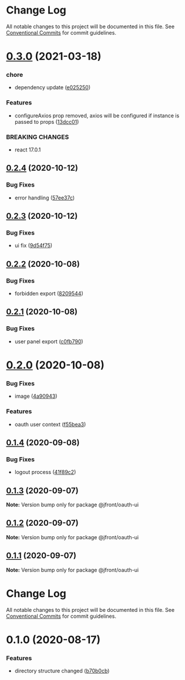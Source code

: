 # Change Log

All notable changes to this project will be documented in this file.
See [Conventional Commits](https://conventionalcommits.org) for commit guidelines.

# [0.3.0](https://github.com/Jepria/jfront-oauth/compare/@jfront/oauth-ui@0.2.4...@jfront/oauth-ui@0.3.0) (2021-03-18)


### chore

* dependency update ([e025250](https://github.com/Jepria/jfront-oauth/commit/e02525006601a0d640c78339cbd942740e392334))


### Features

* configureAxios prop removed, axios will be configured if instance is passed to props ([13dcc01](https://github.com/Jepria/jfront-oauth/commit/13dcc0133d81af29ffb1641dc14956d766c77f12))


### BREAKING CHANGES

* react 17.0.1





## [0.2.4](https://github.com/Jepria/jfront-oauth/compare/@jfront/oauth-ui@0.2.3...@jfront/oauth-ui@0.2.4) (2020-10-12)


### Bug Fixes

* error handling ([57ee37c](https://github.com/Jepria/jfront-oauth/commit/57ee37ca1daf736b235e08f8a8146b6cd13ae483))





## [0.2.3](https://github.com/Jepria/jfront-oauth/compare/@jfront/oauth-ui@0.2.2...@jfront/oauth-ui@0.2.3) (2020-10-12)


### Bug Fixes

* ui fix ([9d54f75](https://github.com/Jepria/jfront-oauth/commit/9d54f75ecb4d1b9ea22b6960871dd30c6f2b8574))





## [0.2.2](https://github.com/Jepria/jfront-oauth/compare/@jfront/oauth-ui@0.2.1...@jfront/oauth-ui@0.2.2) (2020-10-08)


### Bug Fixes

* forbidden export ([8209544](https://github.com/Jepria/jfront-oauth/commit/82095443804006b938ab1182d0b67602dcdde097))





## [0.2.1](https://github.com/Jepria/jfront-oauth/compare/@jfront/oauth-ui@0.2.0...@jfront/oauth-ui@0.2.1) (2020-10-08)


### Bug Fixes

* user panel export ([c0fb790](https://github.com/Jepria/jfront-oauth/commit/c0fb79022f10fceb752bb6894a3e0b9db88dc117))





# [0.2.0](https://github.com/Jepria/jfront-oauth/compare/@jfront/oauth-ui@0.1.4...@jfront/oauth-ui@0.2.0) (2020-10-08)


### Bug Fixes

* image ([4a90943](https://github.com/Jepria/jfront-oauth/commit/4a90943020d218fa780df4d585ae3f327c119467))


### Features

* oauth user context ([f55bea3](https://github.com/Jepria/jfront-oauth/commit/f55bea3b2a465bc00c65048c257e5d4beb314ba3))





## [0.1.4](https://github.com/Jepria/jfront-oauth/compare/@jfront/oauth-ui@0.1.3...@jfront/oauth-ui@0.1.4) (2020-09-08)


### Bug Fixes

* logout process ([41f89c2](https://github.com/Jepria/jfront-oauth/commit/41f89c244ab600df172dcc7c2f1a426d8d4ac6ec))





## [0.1.3](https://github.com/Jepria/jfront-oauth/compare/@jfront/oauth-ui@0.1.2...@jfront/oauth-ui@0.1.3) (2020-09-07)

**Note:** Version bump only for package @jfront/oauth-ui





## [0.1.2](https://github.com/Jepria/jfront-oauth/compare/@jfront/oauth-ui@0.1.1...@jfront/oauth-ui@0.1.2) (2020-09-07)

**Note:** Version bump only for package @jfront/oauth-ui





## [0.1.1](https://github.com/Jepria/jfront-oauth/compare/@jfront/oauth-ui@0.1.0...@jfront/oauth-ui@0.1.1) (2020-09-07)

**Note:** Version bump only for package @jfront/oauth-ui





# Change Log

All notable changes to this project will be documented in this file. See
[Conventional Commits](https://conventionalcommits.org) for commit guidelines.

# 0.1.0 (2020-08-17)

### Features

- directory structure changed
  ([b70b0cb](https://github.com/Jepria/jfront-oauth/commit/b70b0cbb5c82ad34a3696e6498b5291221a125d1))
